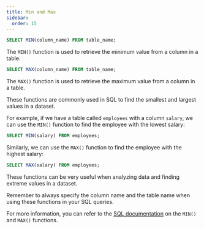 ```yaml
---
title: Min and Max
sidebar:
  order: 15
---
```

```sql
SELECT MIN(column_name) FROM table_name;
```

The `MIN()` function is used to retrieve the minimum value from a column in a table.

```sql
SELECT MAX(column_name) FROM table_name;
```

The `MAX()` function is used to retrieve the maximum value from a column in a table.

These functions are commonly used in SQL to find the smallest and largest values in a dataset.

For example, if we have a table called `employees` with a column `salary`, we can use the `MIN()` function to find the employee with the lowest salary:

```sql
SELECT MIN(salary) FROM employees;
```

Similarly, we can use the `MAX()` function to find the employee with the highest salary:

```sql
SELECT MAX(salary) FROM employees;
```

These functions can be very useful when analyzing data and finding extreme values in a dataset.

Remember to always specify the column name and the table name when using these functions in your SQL queries.

For more information, you can refer to the [SQL documentation](https://dev.mysql.com/doc/refman/8.0/en/group-by-functions.html#function_min) on the `MIN()` and `MAX()` functions.
